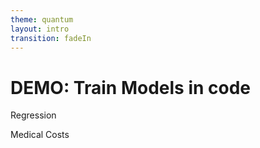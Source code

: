 ```yaml
---
theme: quantum
layout: intro
transition: fadeIn
---
```


# DEMO: Train Models in code
Regression

Medical Costs